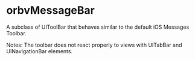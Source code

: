 orbvMessageBar
==============

A subclass of UIToolBar that behaves similar to the default iOS Messages Toolbar.

Notes:
The toolbar does not react properly to views with UITabBar and UINavigationBar elements.
